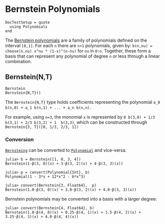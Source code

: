 # Bernstein Polynomials

```@meta
DocTestSetup = quote
  using Polynomials
end
```


The [Bernstein polynomials](https://en.wikipedia.org/wiki/Bernstein_polynomial) are a family of polynomials defined on the interval `[0,1]`. For each `n` there are `n+1` polynomials, given by: `b(n,nu) = choose(n,nu) x^nu * (1-x)^(n-nu)` for `nu` in `0:n`. Together, these form a basis that can represent any polynomial of degree `n` or less through a linear combination.


## Bernstein(N,T)

```@docs
Bernstein
Bernstein{N,T}()
```

The `Bernstein{N,T}` type holds coefficients representing the polynomial `a_0 b(n,0) + a_1 b(n,1) + ... + a_n b(n,n)`.

For example, using `n=3`, the monomial `x` is represented by `0 b(3,0) + 1/3 b(3,1) + 2/3 b(3,2) + 1  b(3,3)`, which can be constructed through `Bernstein{3, T}([0, 1/3, 2/3, 1])`


### Conversion

[`Bernsteing`](@ref) can be converted to [`Polynomial`](@ref) and vice-versa.

```jldoctest
julia> b = Bernstein([1, 0, 3, 4])
Bernstein(1⋅β(3, 0)(x) + 3⋅β(3, 2)(x) + 4⋅β(3, 3)(x))

julia> p = convert(Polynomial{Int}, b)
Polynomial(1 - 3*x + 12*x^2 - 6*x^3)

julia> convert(Bernstein{3, Float64},  p)
Bernstein(1.0⋅β(3, 0)(x) + 3.0⋅β(3, 2)(x) + 4.0⋅β(3, 3)(x))
```

Bernstein polynomials may be  converted  into a basis with a larger  degree:

```jldoctest
julia> convert(Bernstein{4, Float64}, b)
Bernstein(1.0⋅β(4, 0)(x) + 0.25⋅β(4, 1)(x) + 1.5⋅β(4, 2)(x) + 3.25⋅β(4, 3)(x) + 4.0⋅β(4, 4)(x))
```
